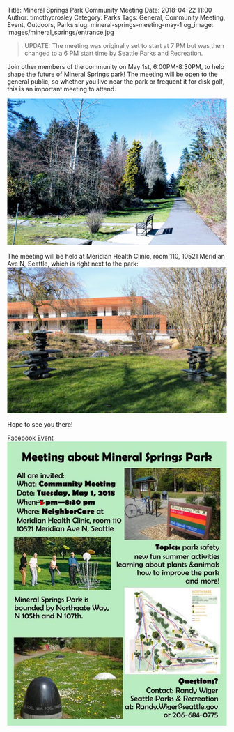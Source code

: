 Title: Mineral Springs Park Community Meeting
Date: 2018-04-22 11:00
Author: timothycrosley
Category: Parks
Tags: General, Community Meeting, Event, Outdoors, Parks
slug: mineral-springs-meeting-may-1
og_image: images/mineral_springs/entrance.jpg

> UPDATE: The meeting was originally set to start at 7 PM but was then changed to a 6 PM start time by Seattle Parks and Recreation.

Join other members of the community on May 1st, 6:00PM-8:30PM, to help shape the future of Mineral Springs park!
The meeting will be open to the general public, so whether you live near the park or frequent it for disk golf, this is an
important meeting to attend.

[![Mineral Springs Park](images/mineral_springs/bench.jpg)](images/mineral_springs/bench.jpg)

The meeting will be held at Meridian Health Clinic, room 110, 10521 Meridian Ave N, Seattle, which is right next to the park:
[![Meridian Health Clinic](images/mineral_springs/clinic.jpg)](images/mineral_springs/clinic.jpg)

Hope to see you there!

[Facebook Event](https://www.facebook.com/events/620773244941071/)
[![2018 May Meeting](images/mineral_springs/2018_may_meeting.jpg)](images/mineral_springs/2018_may_meeting.jpg)
